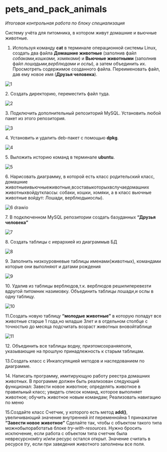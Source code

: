 # pets_and_pack_animals
<i>Итоговая контрольная работа по блоку специализация</i> <p>
Систему учёта для питомника, в котором живут домашние и вьючные животные.</p><p></p><p>
 1. Используя команду <b>cat</b> в терминале операционной системы Linux, создать
 два файла <b>Домашние животные</b> (заполнив файл <i>собаками,кошками,
 хомяками</i>) и <b>Вьючные животными</b> (заполнив файл <i>лошадьми,верблюдами и
 ослы</i>), а затем объединить их. Просмотреть содержимое созданного файла.
 Переименовать файл, дав ему новое имя (<b>Друзья человека</b>).</p><p>
 
![1](https://github.com/user-attachments/assets/5dd430d4-77b3-4d5e-aee0-6d088080dd50)
<p> 2. Создать директорию, переместить файл туда.</p><p>
 
![2](https://github.com/user-attachments/assets/619788b1-ec13-4fb9-a139-a3cb076bfbb1)
<p> 3. Подключить дополнительный репозиторий MySQL. Установить любой пакет
 из этого репозитория.</p><p>
 
 ![3](https://github.com/user-attachments/assets/d12dc2dd-796e-4dda-b7d7-92f5fa6148d8)
<p> 4. Установить и удалить deb-пакет с помощью <b>dpkg</b>.</p><p>

 ![4](https://github.com/user-attachments/assets/15c0505e-dbee-4938-adb5-56a2dbd4e767)
<p> 5. Выложить историю команд в терминале <b>ubuntu</b>.</p><p>

 ![5](https://github.com/user-attachments/assets/3673f1a8-b02a-4613-a789-19a76c7b3244)
 <p> 6. Нарисовать диаграмму, в которой есть класс родительский класс, домашние
 животныеивьючныеживотные,всоставыкоторыхвслучаедомашних
 животныхвойдутклассы: собаки, кошки, хомяки, а в класс вьючные животные
 войдут: Лошади, верблюдыиослы).</p><p>

![6 drawio](https://github.com/user-attachments/assets/174251f8-13eb-4a90-86fe-19b47fe554ee)
<p> 7. В подключенном MySQL репозитории создать базуданных <b>“Друзья человека”</b></p><p>
 
 ![7](https://github.com/user-attachments/assets/6afa344a-92ad-4d7a-8900-176aec2a6a55)
<p> 8. Создать таблицы с иерархией из диаграммыв БД</p><p>

 ![8](https://github.com/user-attachments/assets/40fdbb40-e5f7-41d5-86a9-3f154e7e05fd)
<p>  9. Заполнить низкоуровневые таблицы именами(животных), командами
 которые они выполняют и датами рождения</p><p>

![9](https://github.com/user-attachments/assets/ca854680-666a-4cfd-892d-b0e298d48957)
<p> 10. Удалив из таблицы верблюдов,т.к. верблюдов решилиперевезти вдругой
 питомник назимовку. Объединить таблицы лошади,и ослы в одну таблицу.

 ![10](https://github.com/user-attachments/assets/68feaded-570a-4243-a9eb-bb893016fa5f)
<p> 11.Создать новую таблицу <b>“молодые животные”</b> в которую попадут все
 животные старше 1 года,но младше 3лет и в отдельном столбце с точностью
 до месяца подсчитать возраст животных вновойтаблице</p><p>

![11](https://github.com/user-attachments/assets/fe1916ec-d10f-4528-bb31-2a377e4305d5)
<p> 12. Объединить все таблицы водну, приэтомсохраняяполя, указывающие на
 прошлую принадлежность к старым таблицам.</p><p>

  
<p> 13.Создать класс с Инкапсуляцией методов и наследованием по диаграмме.</p><p>

 
<p> 14. Написать программу, имитирующую работу реестра домашних животных.
 В программе должен быть реализован следующий функционал: Завести новое животное; 
 определять животное в правильный класс; увидеть список команд, которое выполняет животное;
 обучить животное новым командам; Реализовать навигацию по меню</p><p>

  
<p> 15.Создайте класс Счетчик, у которого есть метод <b>add()</b>, увеличивающий
 значение внутренней <i>int</i> переменнойна 1 принажатие <b>“Завести новое
 животное”</b> Сделайте так, чтобы с объектом такого типа можнобылоработатьв
 блоке <i>try-with-resources</i>. Нужно бросить исключение, если работа с объектом
 типа счетчик была невресурсномtry и/или ресурс остался открыт. Значение
 считать в ресурсе <i>try</i>, если при заведения животного заполнены все поля.</p>

 
